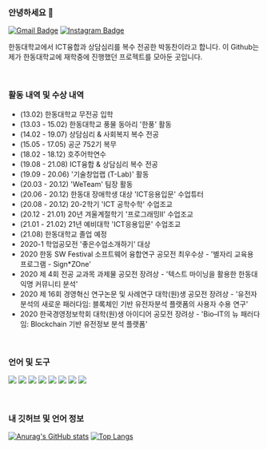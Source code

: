 ### 안녕하세요 👋 
[![Gmail Badge](https://img.shields.io/badge/Gmail-d14836?style=flat-square&logo=Gmail&logoColor=white&link=mailto:21300282@handong.edu)](mailto:21300282@handong.edu)
[![Instagram Badge](https://img.shields.io/badge/-Instagram-dd2a7b?style=flat-square&logo=instagram&logoColor=white&link=https://www.instagram.com/dongchan_isaac/)](https://www.instagram.com/dongchan_isaac/) <br>

한동대학교에서 ICT융합과 상담심리를 복수 전공한 박동찬이라고 합니다.
이 Github는 제가 한동대학교에 재학중에 진행했던 프로젝트를 모아둔 곳입니다.

<br>

### 활동 내역 및 수상 내역
- (13.02) 한동대학교 무전공 입학
- (13.03 - 15.02) 한동대학교 풍물 동아리 '한풍' 활동
- (14.02 - 19.07) 상담심리 & 사회복지 복수 전공 
- (15.05 - 17.05) 공군 752기 복무
- (18.02 - 18.12) 호주어학연수
- (19.08 - 21.08) ICT융합 & 상담심리 복수 전공
- (19.09 - 20.06) '기술창업랩 (T-Lab)' 활동
- (20.03 - 20.12) 'WeTeam' 팀장 활동
- (20.06 - 20.12) 한동대 장애학생 대상 'ICT응용입문' 수업튜터
- (20.08 - 20.12) 20-2학기 'ICT 공학수학' 수업조교
- (20.12 - 21.01) 20년 겨울계절학기 '프로그래밍Ⅱ' 수업조교
- (21.01 - 21.02) 21년 예비대학 'ICT응용입문' 수업조교
- (21.08) 한동대학교 졸업 예정
- 2020-1 학업공모전 '좋은수업소개하기' 대상
- 2020 한동 SW Festival 소프트웨어 융합연구 공모전 최우수상 - '별자리 교육용 프로그램 - Sign*ZOne'
- 2020 제 4회 전공 교과목 과제물 공모전 장려상 - '텍스트 마이닝을 활용한 한동대 익명 커뮤니티 분석'
- 2020 제 16회 경영혁신 연구논문 및 사례연구 대학(원)생 공모전 장려상 - '유전자분석의 새로운 패러다임: 블록체인 기반 유전자분석 플랫폼의 사용자 수용 연구'
- 2020 한국경영정보학회 대학(원)생 아이디어 공모전 장려상 - 'Bio–IT의 뉴 패러다임: Blockchain 기반 유전정보 분석 플랫폼'

<br>

### 언어 및 도구
<a href="#"><img src="https://img.icons8.com/color/48/000000/python.png"/></a>
<a href="#"><img src="https://img.icons8.com/ios-filled/50/000000/c-plus-plus-logo.png"/></a>
<a href="#"><img src="https://img.icons8.com/ultraviolet/40/000000/registered-trademark.png"/></a>
<a href="#"><img src="https://img.icons8.com/color/48/000000/html-5.png"/></a>
<a href="#"><img src="https://img.icons8.com/color/48/000000/css3.png"/></a>
<a href="#"><img src="https://img.icons8.com/color/48/000000/javascript.png"/></a>
<a href="#"><img src="https://img.icons8.com/fluent/50/000000/mysql-logo.png"/></a>
<a href="#"><img src="https://img.icons8.com/color/48/000000/amazon-web-services.png"/></a>

<br>

### 내 깃허브 및 언어 정보
[![Anurag's GitHub stats](https://github-readme-stats.vercel.app/api?username=patience94)](https://github.com/anuraghazra/github-readme-stats)
[![Top Langs](https://github-readme-stats.vercel.app/api/top-langs/?username=patience94&layout=compact)](https://github.com/anuraghazra/github-readme-stats)
<!--
**patience94/patience94** is a ✨ _special_ ✨ repository because its `README.md` (this file) appears on your GitHub profile.

Here are some ideas to get you started:

- 🔭 I’m currently working on ...
- 🌱 I’m currently learning ...
- 👯 I’m looking to collaborate on ...
- 🤔 I’m looking for help with ...
- 💬 Ask me about ...
- 📫 How to reach me: ...
- 😄 Pronouns: ...
- ⚡ Fun fact: ...
-->
